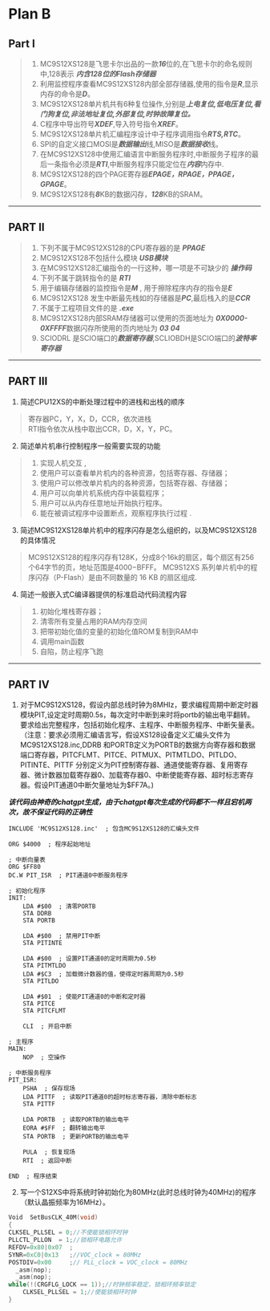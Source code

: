 # Plan B
## Part Ⅰ
> 1. MC9S12XS128是飞思卡尔出品的一款***16***位的,在飞思卡尔的命名规则中,128表示  ___内含128位的Flash存储器___  
> 2.  利用监控程序查看MC9S12XS128内部全部存储器,使用的指令是***R***,显示内存的命令是***D***。
> 3. MC9S12XS128单片机共有6种复位操作,分别是***上电复位,低电压复位,看门狗复位,非法地址复位,外部复位,时钟故障复位。***
> 4. C程序中导出符号***XDEF***,导入符号指令***XREF***。
> 5. MC9S12XS128单片机汇编程序设计中子程序调用指令***RTS,RTC***。
> 6. SPI的自定义接口MOSI是***数据输出***线,MISO是***数据接收***线。
> 7. 在MC9S12XS128中使用汇编语言中断服务程序时,中断服务子程序的最后一条指令必须是***RTI***,中断服务程序只能定位在***内容***内存中.
> 8. MC9S12XS128的四个PAGE寄存器***EPAGE，RPAGE，PPAGE，GPAGE***。
> 9. MC9S12XS128有***8***KB的数据闪存，***128***KB的SRAM。

___

## PART Ⅱ
> 1. 下列不属于MC9S12XS128的CPU寄存器的是 ***PPAGE***
> 2. MC9S12XS128不包括什么模块 ***USB模块***
> 3. 在MC9S12XS128汇编指令的一行这种，哪一项是不可缺少的 ***操作码***
> 4. 下列不属于跳转指令的是 ***RTI***
> 5. 用于编辑存储器的监控指令是***M*** , 用于擦除程序内存的指令是***E***
> 6. MC9S12XS128 发生中断最先栈如的存储器是***PC***,最后栈入的是***CCR***
> 7. 不属于工程项目文件的是 ***.exe***
> 8. MC9S12XS128内部SRAM存储器可以使用的页面地址为 ***0X0000-0XFFFF***数据闪存所使用的页内地址为 ***$03~$04***
> 9. SCIODRL 是SCIO端口的***数据寄存器***,SCLIOBDH是SCIO端口的***波特率寄存器***
___

## PART Ⅲ
1. 简述CPU12XS的中断处理过程中的进栈和出栈的顺序
> 寄存器PC，Y，X，D，CCR，依次进栈   
> RTI指令依次从栈中取出CCR，D，X，Y，PC。

2. 简述单片机串行控制程序一般需要实现的功能
> 1. 实现人机交互  ,
> 2. 使用户可以查看单片机内的各种资源，包括寄存器、存储器；  
> 3. 使用户可以修改单片机内的各种资源，包括寄存器、存储器；  
> 4. 用户可以向单片机系统内存中装载程序；  
> 5. 用户可以从内存任意地址开始执行程序。  
> 6. 能在被调试程序中设置断点，观察程序执行过程 . 

3. 简述MC9S12XS128单片机中的程序闪存是怎么组织的，以及MC9S12XS128的具体情况
> MC9S12XS128的程序闪存有128K，分成8个16k的扇区，每个扇区有256个64字节的页，地址范围是$4000-$BFFF。
> MC9S12XS 系列单片机中的程序闪存（P-Flash）是由不同数量的 16 KB 的扇区组成.

4. 简述一般嵌入式C编译器提供的标准启动代码流程内容
> 1. 初始化堆栈寄存器；  
> 2. 清零所有变量占用的RAM内存空间  
> 3. 把带初始化值的变量的初始化值ROM复制到RAM中  
> 4. 调用main函数  
> 5. 自陷，防止程序飞跑  

___

## PART Ⅳ
1. 对于MC9S12XS128，假设内部总线时钟为8MHIz，要求编程周期中断定时器模块PIT,设定定时周期0.5s，每次定时中断到来时将portb的输出电平翻转。要求给出完整程序，包括初始化程序、主程序、中断服务程序、中断矢量表。（注意：要求必须用汇编语言写，假设XS128设备定义汇编头文件为MC9S12XS128.inc,DDRB 和PORTB定义为PORTB的数据方向寄存器和数据端口寄存器，PITCFLMT、PITCE、PITMUX、PITMTLDO、PITLDO、PITINTE、PITTF 分别定义为PIT控制寄存器、通道使能寄存器、复用寄存器、微计数器加载寄存器0、加载寄存器0、中断使能寄存器、超时标志寄存器。假设PIT通道0中断欠量地址为$FF7A。)  

___该代码由神奇的chatgpt生成，由于chatgpt每次生成的代码都不一样且宕机两次，故不保证代码的正确性___
```
INCLUDE 'MC9S12XS128.inc'  ; 包含MC9S12XS128的汇编头文件

ORG $4000  ; 程序起始地址

; 中断向量表
ORG $FF80
DC.W PIT_ISR  ; PIT通道0中断服务程序

; 初始化程序
INIT:
    LDA #$00  ; 清零PORTB
    STA DDRB
    STA PORTB

    LDA #$00  ; 禁用PIT中断
    STA PITINTE

    LDA #$00  ; 设置PIT通道0的定时周期为0.5秒
    STA PITMTLDO
    LDA #$C3  ; 加载微计数器的值，使得定时器周期为0.5秒
    STA PITLDO

    LDA #$01  ; 使能PIT通道0的中断和定时器
    STA PITCE
    STA PITCFLMT

    CLI  ; 开启中断

; 主程序
MAIN:
    NOP  ; 空操作

; 中断服务程序
PIT_ISR:
    PSHA  ; 保存现场
    LDA PITTF  ; 读取PIT通道0的超时标志寄存器，清除中断标志
    STA PITTF

    LDA PORTB  ; 读取PORTB的输出电平
    EORA #$FF  ; 翻转输出电平
    STA PORTB  ; 更新PORTB的输出电平

    PULA  ; 恢复现场
    RTI  ; 返回中断

END  ; 程序结束

```
2. 写一个S12XS中将系统时钟初始化为80MHz(此时总线时钟为40MHz)的程序（默认晶振频率为16MHz）。

```C
Void  SetBusCLK_40M(void)
{
CLKSEL_PLLSEL = 0;//不使能锁相环时钟
PLLCTL_PLLON  = 1;//锁相环电路允许
REFDV=0x80|0x07  ;
SYNR=0xC0|0x13   ;//VOC_clock = 80MHz
POSTDIV=0x00     ;// PLL_clock = VOC_clock = 80MHz
  _asm(nop);
  _asm(nop);
while(!(CRGFLG_LOCK == 1));//时钟频率稳定，锁相环频率锁定
    CLKSEL_PLLSEL = 1;//使能锁相环时钟
}


```

